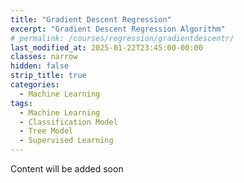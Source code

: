 ```yaml
---
title: "Gradient Descent Regression"
excerpt: "Gradient Descent Regression Algorithm"
# permalink: /courses/regression/gradientdescentr/
last_modified_at: 2025-01-22T23:45:00-00:00
classes: narrow
hidden: false
strip_title: true
categories:
  - Machine Learning
tags: 
  - Machine Learning
  - Classification Model
  - Tree Model
  - Supervised Learning
---
```

Content will be added soon